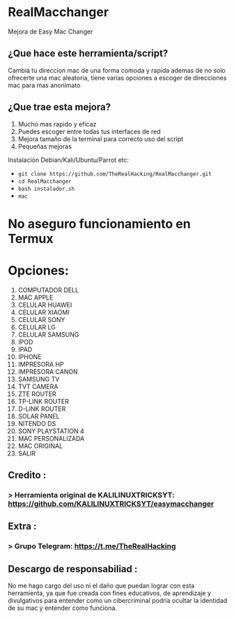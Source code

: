 # RealMacchanger
Mejora de Easy Mac Changer 

## ¿Que hace este herramienta/script?
Cambia tu direccion mac de una forma comoda y rapida ademas de no solo ofrecerte una mac aleatoria, tiene varias opciones a escoger de direcciones mac para mas anonimato

## ¿Que trae esta mejora?
1.  Mucho mas rapido y eficaz
2.  Puedes escoger entre todas tus interfaces de red
3.  Mejora tamaño de la terminal para correcto uso del script
4.  Pequeñas mejoras

Instalación Debian/Kali/Ubuntu/Parrot etc:

* `git clone https://github.com/TheRealHacking/RealMacchanger.git`
* `cd RealMacchanger`
* `bash instalador.sh`
* `mac`

# No aseguro funcionamiento en Termux

# Opciones:

01. COMPUTADOR DELL                  
02. MAC APPLE                            
03. CELULAR HUAWEI                     
04. CELULAR XIAOMI        
05. CELULAR SONY                     
06. CELULAR LG             
07. CELULAR SAMSUNG        
08. IPOD                         
09. IPAD                              
10. IPHONE                       
11. IMPRESORA HP
12. IMPRESORA CANON
13. SAMSUNG TV 
14. TVT CAMERA
15. ZTE ROUTER
16. TP-LINK ROUTER
17. D-LINK ROUTER
18. SOLAR PANEL
19. NITENDO DS
20. SONY PLAYSTATION 4
21. MAC PERSONALIZADA
22. MAC ORIGINAL 
23. SALIR

## Credito :
###  > Herramienta original de KALILINUXTRICKSYT: https://github.com/KALILINUXTRICKSYT/easymacchanger

## Extra :
###  > Grupo Telegram: https://t.me/TheRealHacking

## Descargo de responsabiliad :
No me hago cargo del uso ni el daño que puedan lograr con esta herramienta, ya que fue creada con fines educativos, de aprendizaje y divulgativos para entender como un cibercriminal 
podria ocultar la identidad  de su mac y entender como funciona.
